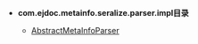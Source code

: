 


- **com.ejdoc.metainfo.seralize.parser.impl目录**

	- [AbstractMetaInfoParser](metaInfoSeralize/com/ejdoc/metainfo/seralize/parser/impl/AbstractMetaInfoParser.md)
